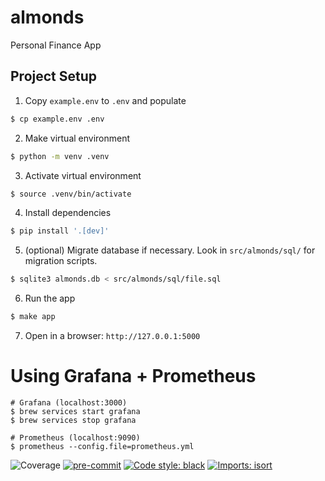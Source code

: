 # almonds

Personal Finance App


## Project Setup

1. Copy `example.env` to `.env` and populate
```bash
$ cp example.env .env
```

2. Make virtual environment
```bash
$ python -m venv .venv
```

3. Activate virtual environment
```bash
$ source .venv/bin/activate
```

4. Install dependencies
```bash
$ pip install '.[dev]'
```

5. (optional) Migrate database if necessary. Look in `src/almonds/sql/` for migration scripts.
```bash
$ sqlite3 almonds.db < src/almonds/sql/file.sql
```

6. Run the app
```bash
$ make app
```

7. Open in a browser: `http://127.0.0.1:5000`


# Using Grafana + Prometheus

```
# Grafana (localhost:3000)
$ brew services start grafana
$ brew services stop grafana
```

```
# Prometheus (localhost:9090)
$ prometheus --config.file=prometheus.yml
```


![Coverage](https://img.shields.io/endpoint?url=https://gist.githubusercontent.com/kentonvp/1898a7f66ccef8dab95271b327e55aa7/raw/covbadge.json)
[![pre-commit](https://img.shields.io/badge/pre--commit-enabled-brightgreen?logo=pre-commit)](https://github.com/pre-commit/pre-commit)
[![Code style: black](https://img.shields.io/badge/code%20style-black-000000.svg)](https://github.com/psf/black)
[![Imports: isort](https://img.shields.io/badge/%20imports-isort-%231674b1?style=flat&labelColor=ef8336)](https://pycqa.github.io/isort/)
